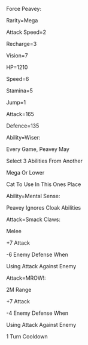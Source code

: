 Force Peavey:

Rarity=Mega

Attack Speed=2

Recharge=3

Vision=7

HP=1210

Speed=6

Stamina=5

Jump=1

Attack=165

Defence=135

Ability=Wiser:

Every Game, Peavey May

Select 3 Abilities From Another

Mega Or Lower

Cat To Use In This Ones Place

Ability=Mental Sense:

Peavey Ignores Cloak Abilities

Attack=Smack Claws:

Melee

+7 Attack

-6 Enemy Defense When

Using Attack Against Enemy

Attack=MROW!:

2M Range

+7 Attack

-4 Enemy Defense When

Using Attack Against Enemy

1 Turn Cooldown
